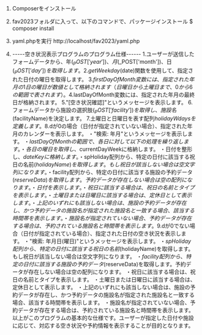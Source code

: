 1. Composerをインストール

2. fav2023フォルダに入って、以下のコマンドで、パッケージインストール
  $ composer install

3. yaml.phpを実行
  http://localhost/fav2023/yaml.php

3. -----空き状況表示プログラムのプログラム仕様------
1.ユーザーが送信したフォームデータから、年($_POST['year'])、月($_POST['month'])、日($_POST['day'])を取得します。
2.getWeekday($date)関数を使用して、指定された日付の曜日を取得します。
3.$firstDayOfMonth変数には、指定された年月の1日の曜日が数値として格納されます（日曜日から土曜日まで、0から6の範囲で表されます）。
4.$lastDayOfMonth変数には、指定された年月の最終日が格納されます。
5."[空き状況確認]"というメッセージを表示します。
6.フォームデータから施設の選択肢($_POST['facility'])を取得し、施設名($facilityName)を決定します。
7.土曜日と日曜日を表す配列$holidayWdaysを定義します。
8.$dが0の場合（日付が指定されていない場合）、指定された年月のカレンダーを表示します。
  ・"検索: 年月"というメッセージを表示します。
  ・$lastDayOfMonthの範囲で、各日に対して以下の処理を繰り返します。 
    ・各日の曜日を取得し、$currentDayWeekに格納します。
    ・日付を整形し、$dateKeyに格納します。
    ・$spHoliday配列から、特定の日付に該当する祝日の名前($holidayName)を取得します。もし祝日が該当しない場合は空文字列になります。
    ・$facility配列から、特定の日付に該当する施設の予約データ($reserveData)を取得します。予約データが存在しない場合は空の配列になります。
    ・日付を表示します。
    ・祝日に該当する場合は、祝日の名前とタイプを表示します。
    ・土曜日または日曜日に該当する場合は、定休日として表示します。
    ・上記のいずれにも該当しない場合は、施設の予約データが存在し、かつ予約データの施設名が指定された施設名と一致する場合、該当する時間帯を表示します。
    ・施設名が指定されていない場合、予約データが存在する場合は、予約されている施設名と時間帯を表示します。
9.$dが0でない場合（日付が指定されている場合）、指定された日付の空き状況を表示します。
  ・"検索: 年月日(曜日)"というメッセージを表示します。
  ・$spHoliday配列から、特定の日付に該当する祝日の名前($holidayName)を取得します。もし祝日が該当しない場合は空文字列になります。
  ・$facility配列から、特定の日付に該当する施設の予約データ($reserveData)を取得します。予約データが存在しない場合は空の配列になります。
  ・祝日に該当する場合は、祝日の名前とタイプを表示します。
  ・土曜日または日曜日に該当する場合は、定休日として表示します。
  ・上記のいずれにも該当しない場合は、施設の予約データが存在し、かつ予約データの施設名が指定された施設名と一致する場合、該当する時間帯を表示します。
  ・施設名が指定されていない場合、予約データが存在する場合は、予約されている施設名と時間帯を表示します。
以上がこのプログラムの基本的な仕様です。ユーザーが指定した日付や施設に応じて、対応する空き状況や予約情報を表示することが目的となります。
